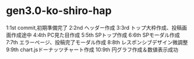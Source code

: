 # gen3.0-ko-shiro-hap

1:1st commit,初期準備完了
2:2nd ヘッダー作成
3:3rd トップ大枠作成、投稿画面作成途中
4:4th PC見た目作成
5:5th SPトップ作成
6:6th SPモーダル作成
7:7th エラーページ、投稿完了モーダル作成
8:8th レスポンシブデザイン微調整
9:9th chart.jsドーナッツチャート作成
10:9th 円グラフ作成＆数値表示成功